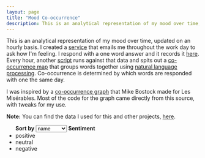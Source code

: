 ```yaml
---
layout: page
title: "Mood Co-occurrence"
description: This is an analytical representation of my mood over time, updated on an hourly basis.
---
```


This is an analytical representation of my mood over time, updated on an hourly basis.
I created a [service](https://github.com/msull92/mood-mailer) that emails me throughout the work day to ask how I'm feeling.
I respond with a one word answer and it records it [here](http://apps.msull92.com/data/mood/responses).
Every hour, another [script](https://github.com/msull92/mood-matrix-generator) runs against that data and spits out a [co-occurrence map](http://apps.msull92.com/data/mood-matrix/co-occurrence-map.json) that groups words together using [natural language processing](https://cloud.google.com/natural-language/).
Co-occurrence is determined by which words are responded with one the same day.

I was inspired by a [co-occurrence graph](https://bost.ocks.org/mike/miserables/) that Mike Bostock made for Les Misérables. Most of the code for the graph came directly from this source, with tweaks for my use.

**Note:** You can find the data I used for this and other projects, [here](/data).

<div id="co-occurrence">
  <ul id="legend">
    <strong>Sort by</strong>
    <select id="order">
      <option value="name">name</option>
      <option value="count">frequency</option>
      <option value="group">group</option>
    </select>
    <strong>Sentiment</strong>
    <li class="positive"><span> </span> positive</li>
    <li class="neutral"><span> </span> neutral</li>
    <li class="negative"><span> </span> negative</li>
  </ul>

  <div id="graphs"></div>
</div>

<link rel="stylesheet" type="text/css" href="graphs.css">
<script
  src="https://code.jquery.com/jquery-3.2.1.min.js"
  integrity="sha256-hwg4gsxgFZhOsEEamdOYGBf13FyQuiTwlAQgxVSNgt4="
  crossorigin="anonymous"></script>
<script src="http://d3js.org/d3.v3.min.js"></script>
<script src="graphs.js"></script>
